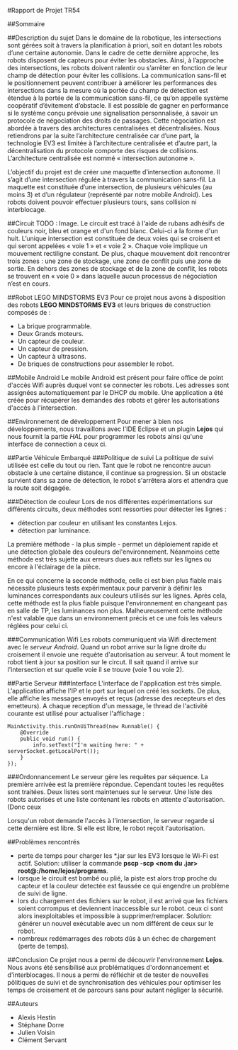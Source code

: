 #Rapport de Projet TR54

##Sommaire

##Description du sujet
Dans le domaine de la robotique, les intersections sont gérées soit à travers la planification à priori, soit en dotant les robots d’une certaine autonomie. Dans le cadre de cette dernière approche, les robots disposent de capteurs pour éviter les obstacles. Ainsi, à l’approche des intersections, les robots doivent ralentir ou s’arrêter en fonction de leur champ de détection pour éviter les collisions. La communication sans-fil et le positionnement peuvent contribuer à améliorer les performances des intersections dans la mesure où la portée du champ de détection est étendue à la portée de la communication sans-fil, ce qu’on appelle système coopératif d’évitement d’obstacle. Il est possible de gagner en performance si le système conçu prévoie une signalisation personnalisée, à savoir un protocole de négociation des droits de passages. Cette négociation est abordée à travers des architectures centralisées et décentralisées. Nous retiendrons par la suite l’architecture centralisée car d’une part, la technologie EV3 est limitée à l’architecture centralisée et d’autre part, la décentralisation du protocole comporte des risques de collisions. L’architecture centralisée est nommé « intersection autonome ».

L’objectif du projet est de créer une maquette d’intersection autonome. Il s’agit d’une intersection régulée à travers la communication sans-fil. La maquette est constituée d’une intersection, de plusieurs véhicules (au moins 3) et d’un régulateur (représenté par notre mobile Android). Les robots doivent pouvoir effectuer plusieurs tours, sans collision ni interblocage.

##Circuit
TODO : Image.
Le circuit est tracé à l'aide de rubans adhésifs de couleurs noir, bleu et orange et d'un fond blanc. Celui-ci a la forme d'un huit. L’unique intersection est constituée de deux voies qui se croisent et qui seront appelées « voie 1 » et « voie 2 ». Chaque voie implique un mouvement rectiligne constant. De plus, chaque mouvement doit rencontrer trois zones : une zone de stockage, une zone de conflit puis une zone de sortie. En dehors des zones de stockage et de la zone de conflit, les robots se trouvent en « voie 0 » dans laquelle aucun processus de négociation n’est en cours.

##Robot LEGO MINDSTORMS EV3
Pour ce projet nous avons à disposition des robots **LEGO MINDSTORMS EV3** et leurs briques de construction composés de :

- La brique programmable.
- Deux Grands moteurs.
- Un capteur de couleur.
- Un capteur de pression.
- Un capteur à ultrasons.
- De briques de constructions pour assembler le robot.

##Mobile Android
Le mobile Android est présent pour faire office de point d'accès Wifi auprès duquel vont se connecter les robots. Les adresses sont assignées automatiquement par le DHCP du mobile. 
Une application a été créée pour récupérer les demandes des robots et gérer les autorisations d'accès à l'intersection.

##Environnement de développement
Pour mener à bien nos développements, nous travaillons avec l'IDE Eclipse et un plugin **Lejos** qui nous fournit la partie *HAL* pour programmer les robots ainsi qu'une interface de connection a ceux ci.

##Partie Véhicule Embarqué
###Politique de suivi
La politique de suivi utilisée est celle du tout ou rien. Tant que le robot ne rencontre aucun obstacle à une certaine distance, il continue sa progression. Si un obstacle survient dans sa zone de détection, le robot s'arrêtera alors et attendra que la route soit dégagée. 

###Détection de couleur
Lors de nos différentes expérimentations sur différents circuits, deux méthodes sont ressorties pour détecter les lignes :

- détection par couleur en utilisant les constantes Lejos.
- détection par luminance.

La première méthode - la plus simple - permet un déploiement rapide et une détection globale des couleurs del'environnement. Néanmoins cette méthode est très sujette aux erreurs dues aux reflets sur les lignes ou encore à l'éclairage de la pièce.

En ce qui concerne la seconde méthode, celle ci est bien plus fiable mais nécessite plusieurs tests expérimentaux pour parvenir à définir les luminances correspondants aux couleurs utilisés sur les lignes. Après cela, cette méthode est la plus fiable puisque l'environnement en changeant pas en salle de TP, les luminances non plus.
Malheureusement cette méthode n'est valable que dans un environnement précis et ce une fois les valeurs réglées pour celui ci.

###Communication Wifi
Les robots communiquent via Wifi directement avec le *serveur Android*. Quand un robot arrive sur la ligne droite du croisement il envoie une requète d'autorisation au serveur. 
A tout moment le robot tient à jour sa position sur le circut. Il sait quand il arrive sur l'intersection et sur quelle voie il se trouve (voie 1 ou voie 2).

##Partie Serveur
###Interface
L'interface de l'application est très simple. L'application affiche l'IP et le port sur lequel on créé les sockets. De plus, elle affiche les messages envoyés et reçus (adresse des recepteurs et des emetteurs). A chaque reception d'un message, le thread de l'activité courante est utilisé pour actualiser l'affichage :

    MainActivity.this.runOnUiThread(new Runnable() {
    	@Override
    	public void run() {
    		info.setText("I'm waiting here: " + serverSocket.getLocalPort());
    	}
    });

###Ordonnancement
Le serveur gère les requêtes par séquence. La première arrivée est la première répondue. Cependant toutes les requêtes sont traitées. Deux listes sont maintenues sur le serveur. Une liste des robots autorisés et une liste contenant les robots en attente d'autorisation. (Donc ceux 

Lorsqu'un robot demande l'accès à l'intersection, le serveur regarde si cette dernière est libre. Si elle est libre, le  robot reçoit l'autorisation.

##Problèmes rencontrés 
- perte de temps pour charger les \*.jar sur les EV3 lorsque le Wi-Fi est actif. Solution: utiliser la commande **pscp -scp <nom du .jar> root@<robot ip>:/home/lejos/programs**.
- lorsque le circuit est bombé ou plié, la piste est alors trop proche du capteur et la couleur detectée est faussée ce qui engendre un problème de suivi de ligne.
- lors du chargement des fichiers sur le robot, il est arrivé que les fichiers soient corrompus et deviennent inaccessible sur le robot. ceux ci sont alors inexploitables et impossible à supprimer/remplacer.	
Solution: générer un nouvel exécutable avec un nom différent de ceux sur le robot.
- nombreux redémarrages des robots dûs à un échec de chargement (perte de temps).

##Conclusion
Ce projet nous a permi de découvrir l'environnement **Lejos**. Nous avons été sensibilisé aux problématiques d'ordonnancement et d'interblocages. 
Il nous a permi de réfléchir et de tester de nouvelles pôlitiques de suivi et de synchronisation des véhicules pour optimiser les temps de croisement et de parcours sans pour autant négliger la sécurité.

##Auteurs
- Alexis Hestin
- Stéphane Dorre
- Julien Voisin
- Clément Servant

